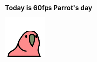 <h2>Today is 60fps Parrot's day</h2><img src="https://raw.githubusercontent.com/jmhobbs/cultofthepartyparrot.com/master/parrots/hd/60fpsparrot.gif" />
